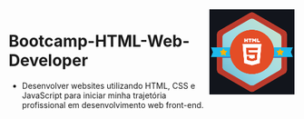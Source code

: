 <img src="icon.png" align="right" />

# Bootcamp-HTML-Web-Developer

- Desenvolver websites utilizando HTML, CSS e JavaScript para iniciar minha trajetória profissional em desenvolvimento web front-end.
